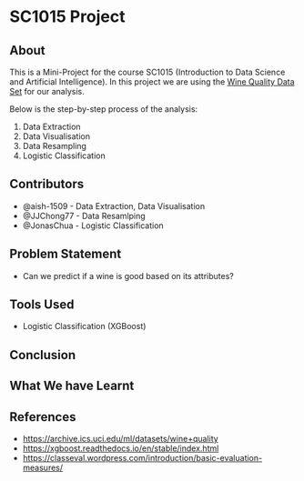# SC1015 Project

## About
This is a Mini-Project for the course SC1015 (Introduction to Data Science and Artificial Intelligence). In this project we are using the [Wine Quality Data Set](https://archive.ics.uci.edu/ml/datasets/wine+quality) for our analysis.

Below is the step-by-step process of the analysis:
1. Data Extraction
2. Data Visualisation
3. Data Resampling
4. Logistic Classification

## Contributors
- @aish-1509 - Data Extraction, Data Visualisation
- @JJChong77 - Data Resamlping
- @JonasChua - Logistic Classification

## Problem Statement
- Can we predict if a wine is good based on its attributes?

## Tools Used
- Logistic Classification (XGBoost)

## Conclusion


## What We have Learnt

## References
- <https://archive.ics.uci.edu/ml/datasets/wine+quality>
- <https://xgboost.readthedocs.io/en/stable/index.html>
- <https://classeval.wordpress.com/introduction/basic-evaluation-measures/>

